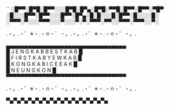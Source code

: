 ``
░█▀▀░█▀█░█▀▀░░░█▀█░█▀▄░█▀█░▀▀█░█▀▀░█▀▀░▀█▀
░█░░░█▀▀░█▀▀░░░█▀▀░█▀▄░█░█░░░█░█▀▀░█░░░░█░
░▀▀▀░▀░░░▀▀▀░░░▀░░░▀░▀░▀▀▀░▀▀░░▀▀▀░▀▀▀░░▀░

.・。.・゜✭・.・✫・゜・。.・。.・゜✭・.・✫・゜・。.

▄▄▄▄▄▄▄▄▄▄▄▄▄▄▄▄▄▄▄▄▄▄▄▄▄▄▄▄▄▄▄▄▄  
█  J E N G K A B B E S T K A B  █  
█  F I R S T K A B Y E W K A B  █  
█  K O N G K A B I C E E A K    █  
█  N E U N G K O N              █  
▀▀▀▀▀▀▀▀▀▀▀▀▀▀▀▀▀▀▀▀▀▀▀▀▀▀▀▀▀▀▀▀▀ 

.・。.・゜✭・.・✫・゜・。.・。.・゜✭・.・✫・゜・。.

▀▄▀▄▀▄▀▄▀▄▀▄▀▄▀▄▀▄▀▄▀▄▀▄▀▄▀▄
```